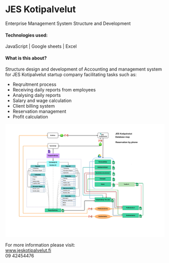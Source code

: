 # JES Kotipalvelut
Enterprise Management System Structure and Development

#### Technologies used:
JavaScript | Google sheets | Excel

#### What is this about?
Structure design and development of Accounting and management system for JES Kotipalvelut startup company facilitating tasks such as:
- Reqruitment process
- Receiving daily reports from employees
- Analysing daily reports
- Salary and wage calculation
- Client billing system
- Reservation management
- Profit calculation

![alt text][mgmt.sys.01]

For more information please visit: <br>
www.jeskotipalvelut.fi <br>
09 42454476



[mgmt.sys.01]: https://raw.githubusercontent.com/hamedshahidi/jeskotipalvelut/master/JES_database_phone_reservation.jpg "Signing in"

